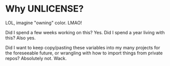 # Why UNLICENSE?

LOL, imagine "owning" color. LMAO!

Did I spend a few weeks working on this? Yes. Did I spend a year living with this? Also yes.

Did I want to keep copy/pasting these variables into my many projects for the foreseeable future, or wrangling with how to import things from private repos? Absolutely not. Wack.
